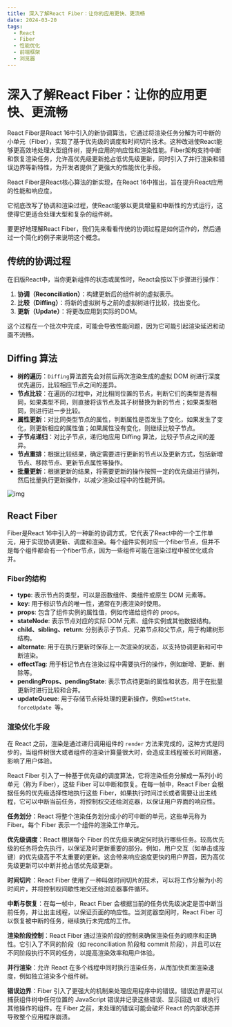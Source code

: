 ```yaml
---
title: 深入了解React Fiber：让你的应用更快、更流畅
date: 2024-03-20
tags: 
  - React
  - Fiber
  - 性能优化
  - 前端框架
  - 浏览器
---
```


# 深入了解React Fiber：让你的应用更快、更流畅

<!-- DESC SEP -->

React Fiber是React 16中引入的新协调算法，它通过将渲染任务分解为可中断的小单元（Fiber），实现了基于优先级的调度和时间切片技术。这种改进使React能够更高效地处理大型组件树，提升应用的响应性和渲染性能。Fiber架构支持中断和恢复渲染任务，允许高优先级更新抢占低优先级更新，同时引入了并行渲染和错误边界等新特性，为开发者提供了更强大的性能优化手段。

<!-- DESC SEP -->

React Fiber是React核心算法的新实现，在React 16中推出，旨在提升React应用的性能和响应度。

它彻底改写了协调和渲染过程，使React能够以更具增量和中断性的方式运行，这使得它更适合处理大型和复杂的组件树。

要更好地理解React Fiber，我们先来看看传统的协调过程是如何运作的，然后通过一个简化的例子来说明这个概念。

## 传统的协调过程

在旧版React中，当你更新组件的状态或属性时，React会按以下步骤进行操作：

1. **协调（Reconciliation）**：构建更新后的组件树的虚拟表示。
2. **比较（Diffing）**：将新的虚拟树与之前的虚拟树进行比较，找出变化。
3. **更新（Update）**：将更改应用到实际的DOM。

这个过程在一个批次中完成，可能会导致性能问题，因为它可能引起渲染延迟和动画不流畅。

## Diffing 算法

- **树的遍历**：`Diffing`算法首先会对前后两次渲染生成的虚拟 DOM 树进行深度优先遍历，比较相应节点之间的差异。
- **节点比较**：在遍历的过程中，对比相同位置的节点，判断它们的类型是否相同，如果类型不同，则直接将该节点及其子树替换为新的节点；如果类型相同，则进行进一步比较。
- **属性更新**：对比同类型节点的属性，判断属性是否发生了变化，如果发生了变化，则更新相应的属性值；如果属性没有变化，则继续比较子节点。
- **子节点递归**：对比子节点，递归地应用 Diffing 算法，比较子节点之间的差异。
- **节点重排**：根据比较结果，确定需要进行更新的节点以及更新方式，包括新增节点、移除节点、更新节点属性等操作。
- **批量更新**：根据更新的结果，将需要更新的操作按照一定的优先级进行排列，然后批量执行更新操作，以减少渲染过程中的性能开销。

![img](https://miro.medium.com/v2/resize:fit:700/1*OQyR8JbMneYzqVGStNYCTg.png)



## React Fiber

Fiber是React 16中引入的一种新的协调方式，它代表了React中的一个工作单元，用于实现协调更新、调度和渲染。每个组件实例对应一个fiber节点，但并不是每个组件都会有一个fiber节点，因为一些组件可能在渲染过程中被优化或合并。

### Fiber的结构

- **type**: 表示节点的类型，可以是函数组件、类组件或原生 DOM 元素等。
- **key**: 用于标识节点的唯一性，通常在列表渲染时使用。
- **props**: 包含了组件实例的属性值，例如传递给组件的 props。
- **stateNode**: 表示节点对应的实际 DOM 元素、组件实例或其他数据结构。
- **child、sibling、return**: 分别表示子节点、兄弟节点和父节点，用于构建树形结构。
- **alternate**: 用于在执行更新时保存上一次渲染的状态，以支持协调更新和可中断渲染。
- **effectTag**: 用于标记节点在渲染过程中需要执行的操作，例如新增、更新、删除等。
- **pendingProps、pendingState**: 表示节点待更新的属性和状态，用于在批量更新时进行比较和合并。
- **updateQueue**: 用于存储节点待处理的更新操作，例如`setState、forceUpdate `等。

### 渲染优化手段

在 React 之前，渲染是通过递归调用组件的 `render` 方法来完成的，这种方式是同步的，当组件树很大或者组件的渲染计算量很大时，会造成主线程被长时间阻塞，影响了用户体验。

React Fiber 引入了一种基于优先级的调度算法，它将渲染任务分解成一系列小的单元（称为 Fiber），这些 Fiber 可以中断和恢复。在每一帧中，React Fiber 会根据任务的优先级选择性地执行这些 Fiber，如果执行时间过长或者需要让出主线程，它可以中断当前任务，将控制权交还给浏览器，以保证用户界面的响应性。

**任务划分**：React 将整个渲染任务划分成小的可中断的单元，这些单元称为 Fiber。每个 Fiber 表示一个组件的渲染工作单元。

**优先级调度**：React 根据每个 Fiber 的优先级来确定何时执行哪些任务。较高优先级的任务将会先执行，以保证及时更新重要的部分。例如，用户交互（如单击或按键）的优先级高于不太重要的更新。这会带来响应速度更快的用户界面，因为高优先级更新可以中断并抢占低优先级更新。

**时间切片**：React Fiber 使用了一种叫做时间切片的技术，可以将工作分解为小的时间片，并将控制权间歇性地交还给浏览器事件循环。

**中断与恢复**：在每一帧中，React Fiber 会根据当前的任务优先级决定是否中断当前任务，并让出主线程，以保证页面的响应性。当浏览器空闲时，React Fiber 可以恢复被中断的任务，继续执行未完成的工作。

**渲染阶段控制**：React Fiber 通过渲染阶段的控制来确保渲染任务的顺序和正确性。它引入了不同的阶段（如 reconciliation 阶段和 commit 阶段），并且可以在不同阶段执行不同的任务，以提高渲染效率和用户体验。

**并行渲染**：允许 React 在多个线程中同时执行渲染任务，从而加快页面渲染速度，例如独立渲染多个组件树。

**错误边界**：Fiber 引入了更强大的机制来处理应用程序中的错误。错误边界是可以捕获组件树中任何位置的 JavaScript 错误并记录这些错误、显示回退 `UI` 或执行其他操作的组件。在 Fiber 之前，未处理的错误可能会破坏 React 的内部状态并导致整个应用程序崩溃。


